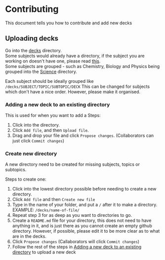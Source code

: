 # Contributing
This document tells you how to contribute and add new decks

## Uploading decks
Go into the [decks](https://github.com/YaoReTian/AnkiDecks/blob/main/decks/) directory.  
Some subjects would already have a directory, if the subject you are working on doesn't have one, please read [this](#create-new-directory).  
Some subjects are grouped - such as Chemistry, Biology and Physics being grouped into the [Science](https://github.com/YaoReTian/AnkiDecks/blob/main/decks/Science) directory.  

Each subject should be ideally grouped like `/decks/SUBJECT/TOPIC/SUBTOPIC/DECK`
This can be changed for subjects which don't have a nice order. However, please make it organised.

### Adding a new deck to an existing directory
This is used for when you want to add a 
Steps:  
1. Click into the directory.
2. Click `Add file`, and then `Upload file`.
3. Drag and drop your file and click `Propose changes`. (Collaborators can just click `Commit changes`)

### Create new directory
A new directory need to be created for missing subjects, topics or subtopics.  

Steps to create one:  
1. Click into the lowest directory possible before needing to create a new directory.
2. Click `Add file` and then `Create new file`
3. Type in the name of your folder, and put a `/` after it to make a directory. EXAMPLE: `/decks/name-of-file/`
4. Repeat step 3 for as deep as you want to directories to go.
5. Create a `README.md` file for your directory, this does not need to have anything in it, and is just there as you cannot create an empty github directory. However, if possible, please edit it to be more clear as to what are in the decks.
6. Click `Propose changes` (Callaborators will click `Commit changes`)
7. Follow the rest of the steps in [Adding a new deck to an existing directory](#adding-a-new-deck-to-an-existing-directory) to upload a new deck
